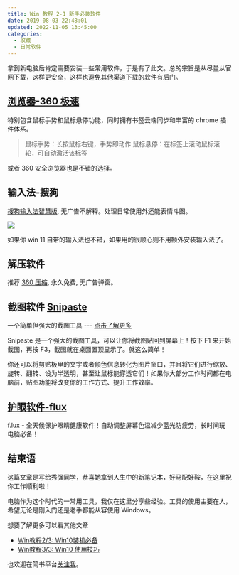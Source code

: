 ```yaml
---
title: Win 教程 2-1 新手必装软件
date: 2019-08-03 22:48:01
updated: 2022-11-05 13:45:00
categories:
  - 收藏
  - 日常软件
---
```


拿到新电脑后肯定需要安装一些常用软件，于是有了此文。总的宗旨是从尽量从官网下载，这样更安全，这样也避免其他渠道下载的软件有后门。

## [浏览器-360 极速](https://browser.360.cn/ee/index.html)

特别包含鼠标手势和鼠标悬停功能，同时拥有书签云端同步和丰富的 chrome 插件体系。

> 鼠标手势：长按鼠标右键，手势即动作
> 鼠标悬停：在标签上滚动鼠标滚轮，可自动激活该标签

或者 360 安全浏览器也是不错的选择。

## 输入法-搜狗

[搜狗输入法智慧版](https://pinyin.sogou.com/zhihui/), 无广告不解释。处理日常使用外还能表情斗图。

![](https://upload-images.jianshu.io/upload_images/1662509-fb48650d650984ec.png?imageMogr2/auto-orient/strip%7CimageView2/2/w/1240)

如果你 win 11 自带的输入法也不错，如果用的很顺心则不用额外安装输入法了。

## 解压软件

推荐 [360 压缩](http://yasuo.360.cn/), 永久免费, 无广告弹窗。

## 截图软件 [Snipaste](https://zh.snipaste.com/)

 一个简单但强大的截图工具 --- [点击了解更多](https://www.jianshu.com/p/e9e0a77d8d7a)

Snipaste 是一个强大的截图工具，可以让你将截图贴回到屏幕上！按下 F1 来开始截图，再按 F3，截图就在桌面置顶显示了。就这么简单！

你还可以将剪贴板里的文字或者颜色信息转化为图片窗口，并且将它们进行缩放、旋转、翻转、设为半透明，甚至让鼠标能穿透它们！如果你大部分工作时间都在电脑前，贴图功能将改变你的工作方式、提升工作效率。

## [护眼软件-flux](https://www.jianshu.com/p/455b9637db33)

f.lux - 全天候保护眼睛健康软件！自动调整屏幕色温减少蓝光防疲劳，长时间玩电脑必备！

## 结束语

这篇文章是写给秀强同学，恭喜她拿到人生中的新笔记本，好马配好鞍，在这里祝你工作顺利啦！

电脑作为这个时代的一常用工具，我仅在这里分享些经验。工具的使用主要在人，希望无论是刚入门还是老手都能从容使用 Windows。

想要了解更多可以看其他文章

* [Win教程2/3: Win10装机必备](https://www.jianshu.com/p/1eb4e787c670)
* [Win教程3/3: Win10 使用技巧](https://www.jianshu.com/p/1717c6fb4143)

也欢迎在简书平台[关注我](https://www.jianshu.com/u/7ef875ed6ee8)。
